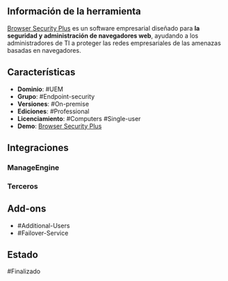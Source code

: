 ## Información de la herramienta

[Browser Security Plus](https://www.manageengine.com/latam/browser-security/) es un software empresarial diseñado para **la seguridad y administración de navegadores web**, ayudando a los administradores de TI a proteger las redes empresariales de las amenazas basadas en navegadores.

## Características

+ **Dominio**: #UEM 
+ **Grupo**: #Endpoint-security 
+ **Versiones**: #On-premise 
+ **Ediciones**: #Professional 
+ **Licenciamiento**: #Computers #Single-user
+ **Demo**: [Browser Security Plus](https://demo.browsersecurityplus.com/)
## Integraciones
### ManageEngine
### Terceros
## Add-ons
+ #Additional-Users 
+ #Failover-Service 




## Estado

#Finalizado 

